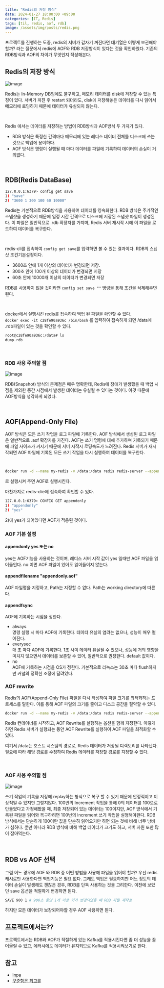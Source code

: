 ```yaml
---
title: "Redis의 저장 방식"
date: 2024-01-27 18:00:00 +09:00
categories: [IT, Redis]
tags: [til, redis, aof, rdb]
image: /assets/img/posts/redis.png
---
```



프로젝트를 진행하는 도중, redis의 서버가 갑자기 꺼진다면 대기열은 어떻게 보관해야할까? 라는 질문에서 redis에 AOF와 RDB 저장방식이 있다는 것을 확인하였다. 기존의 RDB방식과 AOF의 차이가 무엇인지 작성해본다.

## Redis의 저장 방식

![image](https://github.com/honge7694/honge7694.github.io/assets/76715487/158480b5-465d-4099-8fc3-9954941def4b)

Redis는 In-Memory DB임에도 불구하고, 메모리 데이터를 disk에 저장할 수 있는 특징이 있다.
서버가 꺼진 후 restart 되더라도, disk에 저장해놓은 데이터를 다시 읽어서 메모리에 로딩하기 때문에 데이터가 유실되지 않는다.    

<br/>

Redis 에서는 데이터를 저장하는 방법이 RDB방식과 AOF방식 두 가지가 있다.
+ RDB 방식은 특정한 간격마다 메모리에 있는 레디스 데이터 전체를 디스크에 쓰는 것으로 백업에 용이하다.
+ AOF 방식은 명령이 실행될 때 마다 데이터를 파일에 기록하여 데이터의 손실이 거의없다.

<br/>

## RDB(Redis DataBase)

```bash
127.0.0.1:6379> config get save
1) "save"
2) "3600 1 300 100 60 10000"
```

Redis는 기본적으로 RDB방식을 사용하여 데이터를 영속화한다.  RDB 방식은 주기적인 스냅샷을 생성하기 때문에 일정 시간 간격으로 디스크에 저장된 스냅샷 파일이 생성된다. 이 파일은 일반적으로 .rdb 확장자를 가지며, Redis 서버 재시작 시에 이 파일을 로드하여 데이터를 복구한다.

<br/>

redis-cli를 접속하여 `config get save`를 입력하면 볼 수 있는 결과이다. RDB의 스냅샷 조건기본설정이다.
+ 3600초 안에 1개 이상의 데이터가 변경되면 저장.
+ 300초 안에 100개 이상의 데이터가 변경되면 저장
+ 60초 안에 10000개 이상의 데이터가 변경되면 저장

RDB를 사용하지 않을 것이라면 `config set save ""` 명령을 통해 조건을 삭제해주면 된다.

<br/>

docker에서 실행시킨 redis를 접속하여  백업 된 파일을 확인할 수 있다.    
`docker exec -it c28fe90a936c /bin/bash`  를 입력하여 접속하게 되면 /data에 .rdb파일이 있는 것을 확인할 수 있다.

```bash
root@c28fe90a936c:/data# ls
dump.rdb
```

<br/>

### RDB 사용 주의할 점

![image](https://github.com/honge7694/honge7694.github.io/assets/76715487/dc4b03b9-2344-4e5e-b89a-076bb59c15c9)

RDB(Snapshot) 방식의 문제점은 매우 명확한데, Redis에 장애가 발생했을 때 백업 시점을 제외한 중간 시점에서 발생한 데이터는 유실될 수 있다는 것이다. 이것 때문에 AOF방식을 생각하게 되었다. 

<br/>

## AOF(Append-Only File)

AOF 방식은 모든 쓰기 작업을 로그 파일에 기록한다. AOF 방식에서 생성된 로그 파일은 일반적으로 .aof 확장자를 가진다. AOF는 쓰기 명령에 대해 추가하며 기록되기 때문에 파일 사이즈가 커지기 때문에 서버 시작시 로딩속도가 느려진다. Redis 서버가 재시작되면 AOF 파일에 기록된 모든 쓰기 작업을 다시 실행하여 데이터를 복구한다.

<br/>

```bash
docker run -d --name my-redis -v /data:/data redis redis-server --appendonly yes
```
로 실행시켜 주면 AOF로 실행시킨다.


마찬가지로 redis-clie에 접속하여 확인할 수 있다.
```bash
127.0.0.1:6379> CONFIG GET appendonly
1) "appendonly"
2) "yes"
```

2)에 yes가 되어있다면 AOF가 적용된 것이다.

### AOF 기본 설정

#### appendonly yes 또는 no 
yes는 AOF기능을 사용하는 것이며, 레디스 서버 시작 값이 yes 일때만 AOF 파일을 읽어들인다. no 이면 AOF 파일이 있어도 읽어들이지 않는다.

#### appendfilename "appendonly.aof" 
AOF 파일명을 지정하고, Path는 지정할 수 없다. Path는 working directory에 따른다.

#### appendfsync 
AOF에 기록하는 시점을 정한다.
+ always    
명령 실행 시 마다 AOF에 기록한다. 데이터 유실의 염려는 없으나, 성능이 매우 떨어진다.
+ everysec     
매 초 마다 AOF에 기록한다. 1초 사이 데이터 유실될 수 있으나, 성능에 거의 영향을 미치지 않으면서 데이터를 보존할 수 있어, 일반적으로 권장한다. default 값이다.
+ no     
AOF에 기록하는 시점을 OS가 정한다. 기본적으로 리눅스는 30초 마다 flush하지만 커널의 정확한 조정에 달려있다.

### AOF rewrite
Redis의 AOF(Append-Only File) 파일을 다시 작성하여 파일 크기를 최적화하는 프로세스를 말한다.  이를 통해 AOF 파일의 크기를 줄이고 디스크 공간을 절약할 수 있다.

```bash
docker run -d --name my-redis -v /data:/data redis redis-server --appendonly yes --appendfilename appendonly.aof --aof-rewrite-incremental yes
```

 Redis 컨테이너를 시작하고, AOF Rewrite를 실행하는 옵션을 함께 지정한다. 이렇게 하면 Redis 서버가 실행되는 동안 AOF Rewrite를 실행하여 AOF 파일을 최적화할 수 있다.
     
여기서 /data는 호스트 시스템의 경로로, Redis 데이터가 저장될 디렉토리를 나타낸다. 필요에 따라 해당 경로를 수정하여 Redis 데이터를 저장할 경로를 지정할 수 있다.

<br/>

### AOF 사용 주의할 점

![image](https://github.com/honge7694/honge7694.github.io/assets/76715487/91a2607f-f116-4f37-b1dc-78b6167c210a)


쓰기 작업의 기록을 저장해 replay하는 형식으로 복구 할 수 있기 때문에 안정적이고 이상적일 수 있지만 그렇지않다. 100번의 Increment 작업을 통해 0의 데이터를 100으로 만들었다고 가정해봤을 때, 최종 저장되어 있는 데이터는 100이지만, AOF 방식에서 기록된 파일을 읽어와 복구하려면 100번의 Increment 쓰기 작업을 실행해야한다. RDB 방식에서는 단순하게 100이란 값을 단순히 읽어오기만 하면 되는 것에 비해 너무 낭비가 심하다. 뿐만 아니라 RDB 방식에 비해 백업 데이터가 크기도 하고, 서버 자원 또한 많이 잡아먹는다.



<br/>

## RDB vs AOF 선택

그럼 어느 경우에 AOF 와 RDB 중 어떤 방법을 사용해 파일을 읽어야 할까?
우선 redis 캐시로만 사용한다면 백업기능은 필요 없다. 그래도 백업은 필요하지만 어느 정도의 데이터 손실이 발생해도 괜찮은 경우, RDB를 단독 사용하는 것을 고려한다. 이전에 보았던 save 옵션을 적절하게 변경하면 된다.

```bash
SAVE 900 1 # 900초 동안 1개 이상 키가 변경되었을 때 RDB 파일 재작성
```

하지만 모든 데이터가 보장되어야할 경우 AOF 사용하면 된다.


## 프로젝트에서는??

프로젝트에서는 RDB와 AOF가 적절하게 있는 Kafka를 적용시킨다면 좀 더 성능을 끌어올릴 수 있고, 에러시에도 데이터가 유지되므로 Kafka를 적용시켜보기로 한다.



## 참고

+ [Inpa](https://inpa.tistory.com/entry/REDIS-%F0%9F%93%9A-%EB%8D%B0%EC%9D%B4%ED%84%B0-%EC%98%81%EA%B5%AC-%EC%A0%80%EC%9E%A5%ED%95%98%EB%8A%94-%EB%B0%A9%EB%B2%95-%EB%8D%B0%EC%9D%B4%ED%84%B0%EC%9D%98-%EC%98%81%EC%86%8D%EC%84%B1)
+ [꾸준함은 최고를](https://velog.io/@pjh612/Redis%EC%9D%98-%EB%B0%B1%EC%97%85RDB-AOF-%EC%95%8C%EC%95%84%EB%B3%B4%EA%B8%B0)